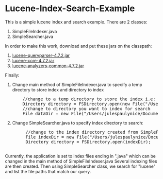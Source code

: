 Lucene-Index-Search-Example
===========================

This is a simple lucene index and search example.  There are 2 classes:  

1. SimpleFileIndexer.java
2. SimpleSearcher.java

In order to make this work, download and put these jars on the classpath:

1. <a href="http://repo1.maven.org/maven2/org/apache/lucene/lucene-queryparser/4.7.2/lucene-queryparser-4.7.2.jar">lucene-queryparser-4.7.2.jar</a>
2. <a href="http://repo1.maven.org/maven2/org/apache/lucene/lucene-core/4.7.2/lucene-core-4.7.2.jar">lucene-core-4.7.2.jar</a>
3.  <a href="http://repo1.maven.org/maven2/org/apache/lucene/lucene-analyzers-common/4.7.2/lucene-analyzers-common-4.7.2.jar">lucene-analyzers-common-4.7.2.jar</a>
  
Finally:

1.  Change main method of SimpleFileIndexer.java to specify a temp directory to store index and directory to index
    <pre>
		//change to a temp directory to store the index i.e: c://temp/index
		Directory directory = FSDirectory.open(new File("/Users/julespaulynice/Documents/search/index"));
		//change to directory you want to index for search
		File dataDir = new File("/Users/julespaulynice/Documents/workspace");
    </pre>
2.  Change SimpleSearcher.java to specify index directory to search:
   <pre>
		//change to the index directory created from SimpleFileIndexer.java
		File indexDir = new File("/Users/julespaulynice/Documents/search/index");
		Directory directory = FSDirectory.open(indexDir);
   </pre>

Currently, the application is set to index files ending in ".java" which can be changed in the main method of SimpleFileIndexer.java
Several indexing files are then created.  Then using SimpleSearcher class, we search for "lucene" and list the file paths that match our query.
